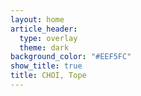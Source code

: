 ```yaml
---
layout: home
article_header:
  type: overlay
  theme: dark
background_color: "#EEF5FC"
show_title: true
title: CHOI, Tope
---
```

